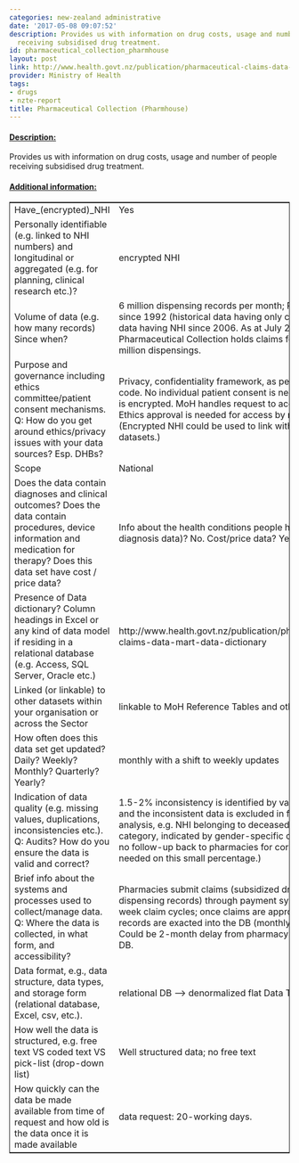 ```yaml
---
categories: new-zealand administrative
date: '2017-05-08 09:07:52'
description: Provides us with information on drug costs, usage and number of people
  receiving subsidised drug treatment.
id: pharmaceutical_collection_pharmhouse
layout: post
link: http://www.health.govt.nz/publication/pharmaceutical-claims-data-mart-data-dictionary
provider: Ministry of Health
tags:
- drugs
- nzte-report
title: Pharmaceutical Collection (Pharmhouse)
---
```



 <h4> <u>Description:</u> </h4>
Provides us with information on drug costs, usage and number of people receiving subsidised drug treatment.
 <h4> <u>Additional information:</u> </h4>
 <table style="border: 1px solid">
 <tr> <td width="40%">Have_(encrypted)_NHI</td> <td>Yes</td> </tr>
 <tr> <td width="40%">Personally identifiable (e.g. linked to NHI numbers) and longitudinal or aggregated (e.g. for planning, clinical research etc.)?</td> <td>encrypted NHI</td> </tr>
 <tr> <td width="40%">Volume of data (e.g. how many records)
Since when?</td> <td>6 million dispensing records per month; PHARMS DB since 1992 (historical data having only cost + volume); data having NHI since 2006. As at July 2012, the Pharmaceutical Collection holds claims for around 840 million dispensings.</td> </tr>
 <tr> <td width="40%">Purpose and governance including ethics committee/patient consent mechanisms. Q: How do you get around ethics/privacy issues with your data sources? Esp. DHBs?</td> <td>Privacy, confidentiality framework, as per Privacy code. No individual patient consent is needed, as NHI is encrypted. MoH handles request to access this info. Ethics approval is needed for access by researchers. (Encrypted NHI could be used to link with other MoH datasets.)</td> </tr>
 <tr> <td width="40%">Scope</td> <td>National</td> </tr>
 <tr> <td width="40%">Does the data contain diagnoses and clinical outcomes?
Does the data contain procedures, device information and medication for therapy?
Does this data set have cost / price data?</td> <td>Info about the health conditions people have (e.g. diagnosis data)? No. Cost/price data? Yes</td> </tr>
 <tr> <td width="40%">Presence of Data dictionary? Column headings in Excel or any kind of data model if residing in a relational database (e.g. Access, SQL Server, Oracle etc.) </td> <td>http://www.health.govt.nz/publication/pharmaceutical-claims-data-mart-data-dictionary</td> </tr>
 <tr> <td width="40%">Linked (or linkable) to other datasets within your organisation or across the Sector</td> <td>linkable to MoH Reference Tables and other datasets</td> </tr>
 <tr> <td width="40%">How often does this data set get updated? Daily? Weekly? Monthly? Quarterly? Yearly?</td> <td>monthly with a shift to weekly updates</td> </tr>
 <tr> <td width="40%">Indication of data quality (e.g. missing values, duplications, inconsistencies etc.). Q: Audits? How do you ensure the data is valid and correct?</td> <td>1.5-2% inconsistency is identified by validation effort and the inconsistent data is excluded in further analysis, e.g. NHI belonging to deceased, age in wrong category, indicated by gender-specific drugs, etc. (But no follow-up back to pharmacies for correction is needed on this small percentage.)</td> </tr>
 <tr> <td width="40%">Brief info about the systems and processes used to collect/manage data. Q: Where the data is collected, in what form, and accessibility?</td> <td>Pharmacies submit claims (subsidized drugs' dispensing records) through payment system in 2-week claim cycles; once claims are approved, the records are exacted into the DB (monthly update). Could be 2-month delay from pharmacy claims to the DB.</td> </tr>
 <tr> <td width="40%">Data format, e.g., data structure, data types, and storage form (relational database, Excel, csv, etc.).</td> <td>relational DB --> denormalized flat Data Tables</td> </tr>
 <tr> <td width="40%">How well the data is structured, e.g. free text VS coded text VS pick-list (drop-down list)</td> <td>Well structured data; no free text</td> </tr>
 <tr> <td width="40%">How quickly can the data be made available from time of request and how old is the data once it is made available</td> <td>data request: 20-working days.</td> </tr>
 </table>